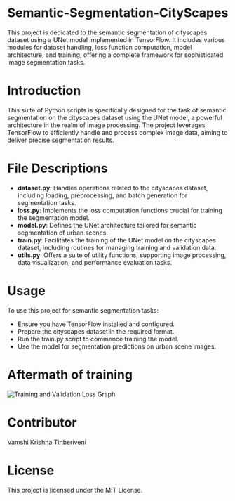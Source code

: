 # Semantic-Segmentation-CityScapes
This project is dedicated to the semantic segmentation of cityscapes dataset using a UNet model implemented in TensorFlow. It includes various modules for dataset handling, loss function computation, model architecture, and training, offering a complete framework for sophisticated image segmentation tasks.

# Introduction
This suite of Python scripts is specifically designed for the task of semantic segmentation on the cityscapes dataset using the UNet model, a powerful architecture in the realm of image processing. The project leverages TensorFlow to efficiently handle and process complex image data, aiming to deliver precise segmentation results.

# File Descriptions
- <b>dataset.py</b>: Handles operations related to the cityscapes dataset, including loading, preprocessing, and batch generation for segmentation tasks.
- <b>loss.py</b>: Implements the loss computation functions crucial for training the segmentation model.
- <b>model.py</b>: Defines the UNet architecture tailored for semantic segmentation of urban scenes.
- <b>train.py</b>: Facilitates the training of the UNet model on the cityscapes dataset, including routines for managing training and validation data.
- <b>utils.py</b>: Offers a suite of utility functions, supporting image processing, data visualization, and performance evaluation tasks.


# Usage
To use this project for semantic segmentation tasks:
 - Ensure you have TensorFlow installed and configured.
 - Prepare the cityscapes dataset in the required format.
 - Run the train.py script to commence training the model.
 - Use the model for segmentation predictions on urban scene images.

# Aftermath of training
![Training and Validation Loss Graph]((https://imgur.com/a/F51TnqN))

# Contributor
Vamshi Krishna Tinberiveni

# License
This project is licensed under the MIT License.

